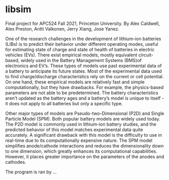 # libsim
Final project for APC524 Fall 2021, Princeton University. By Alex Caldwell, Alex Preston, Antti Valkonen, Jerry Xiang, Jose Yanez.

One of the research challenges in the development of lithium-ion batteries (LIBs) is to predict their behavior under different operating modes, useful for estimating state of charge and state of health of batteries in electric vehicles (EVs). There exist empirical models, mostly equivalent circuit-based, widely used in the Battery Management Systems (BMS)of electronics and EV’s. These types of models use past experimental data of a battery to anticipate its future states. Most of the experimental data used to find charge/discharge characteristics rely on the current or cell potential. On one hand, these empirical models are relatively fast and simple computationally, but they have drawbacks. For example, the physics-based parameters are not able to be predetermined. The battery characteristics aren’t updated as the battery ages and a battery’s model is unique to itself - it does not apply to all batteries but only a specific type.

Other major types of models are Pseudo-two-Dimensional (P2D) and Single Particle Model (SPM). Both popular battery models are widely used today. The P2D model is commonly used in lithium-ion battery studies, and the predicted behavior of this model matches experimental data quite accurately. A significant drawback with this model is the difficulty to use in real-time due to its computationally expensive nature. The SPM model simplifies anode/cathode interactions and reduces the dimensionality down to one dimension, which greatly enhances its computational capabilities. However, it places greater importance on the parameters of the anodes and cathodes.

The program is ran by ...